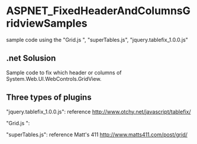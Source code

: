 ASPNET_FixedHeaderAndColumnsGridviewSamples
===========================================
sample code using the "Grid.js ", "superTables.js", "jquery.tablefix_1.0.0.js"

.net Solusion
--------------
Sample code to fix which header or columns of System.Web.UI.WebControls.GridView.

Three types of plugins
-----------------------
"jquery.tablefix_1.0.0.js":
reference http://www.otchy.net/javascript/tablefix/

"Grid.js ":

"superTables.js":
reference Matt's 411
http://www.matts411.com/post/grid/







